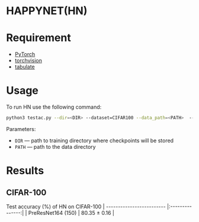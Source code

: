 # HAPPYNET(HN)

# Requirement
* [PyTorch](http://pytorch.org/)
* [torchvision](https://github.com/pytorch/vision/)
* [tabulate](https://pypi.python.org/pypi/tabulate/)

# Usage
To run HN use the following command:

```bash
python3 testac.py --dir=<DIR> --dataset=CIFAR100 --data_path=<PATH>  --model=PreResNet164 --epochs=225 --lr_init=0.1 --wd=3e-4 --swa --swa_start=126 --swa_lr=0.05
``` 
Parameters:

* ```DIR``` &mdash; path to training directory where checkpoints will be stored
* ```PATH``` &mdash; path to the data directory

# Results

## CIFAR-100

Test accuracy (%) of HN on CIFAR-100 
| ------------------------- |:---------------:|
| PreResNet164 (150)        | 80.35 ± 0.16    |
